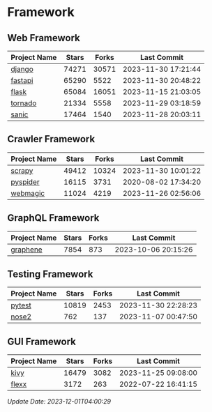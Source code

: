 # Framework

## Web Framework
| Project Name | Stars | Forks | Last Commit |
| ------------ | ----- | ----- | ----------- |
| [django](https://github.com/django/django) | 74271 | 30571 | 2023-11-30 17:21:44 |
| [fastapi](https://github.com/tiangolo/fastapi) | 65290 | 5522 | 2023-11-30 20:48:22 |
| [flask](https://github.com/pallets/flask) | 65084 | 16051 | 2023-11-15 21:03:05 |
| [tornado](https://github.com/tornadoweb/tornado) | 21334 | 5558 | 2023-11-29 03:18:59 |
| [sanic](https://github.com/sanic-org/sanic) | 17464 | 1540 | 2023-11-28 20:03:11 |

## Crawler Framework
| Project Name | Stars | Forks | Last Commit |
| ------------ | ----- | ----- | ----------- |
| [scrapy](https://github.com/scrapy/scrapy) | 49412 | 10324 | 2023-11-30 10:01:22 |
| [pyspider](https://github.com/binux/pyspider) | 16115 | 3731 | 2020-08-02 17:34:20 |
| [webmagic](https://github.com/code4craft/webmagic) | 11024 | 4219 | 2023-11-26 02:56:06 |

## GraphQL Framework
| Project Name | Stars | Forks | Last Commit |
| ------------ | ----- | ----- | ----------- |
| [graphene](https://github.com/graphql-python/graphene) | 7854 | 873 | 2023-10-06 20:15:26 |

## Testing Framework
| Project Name | Stars | Forks | Last Commit |
| ------------ | ----- | ----- | ----------- |
| [pytest](https://github.com/pytest-dev/pytest) | 10819 | 2453 | 2023-11-30 22:28:23 |
| [nose2](https://github.com/nose-devs/nose2) | 762 | 137 | 2023-11-07 00:47:50 |

## GUI Framework
| Project Name | Stars | Forks | Last Commit |
| ------------ | ----- | ----- | ----------- |
| [kivy](https://github.com/kivy/kivy) | 16479 | 3082 | 2023-11-25 09:08:00 |
| [flexx](https://github.com/flexxui/flexx) | 3172 | 263 | 2022-07-22 16:41:15 |

*Update Date: 2023-12-01T04:00:29*
